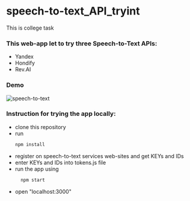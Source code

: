 # speech-to-text_API_tryint
This is college task

### This web-app let to try three Speech-to-Text APIs:
- Yandex
- Hondify
- Rev.AI

### Demo
![speech-to-text](https://user-images.githubusercontent.com/82396187/198023293-6273989b-f66f-477f-9308-d8e16e246d92.gif)

### Instruction for trying the app locally:
- clone this repository
- run
  ```bash
  npm install
  ```
- register on speech-to-text services web-sites and get KEYs and IDs
- enter KEYs and IDs into tokens.js file
- run the app using 
  ```bash
    npm start
  ```
- open "localhost:3000"
